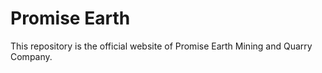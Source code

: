 # Promise Earth
This repository is the official website of Promise Earth Mining and Quarry Company.
